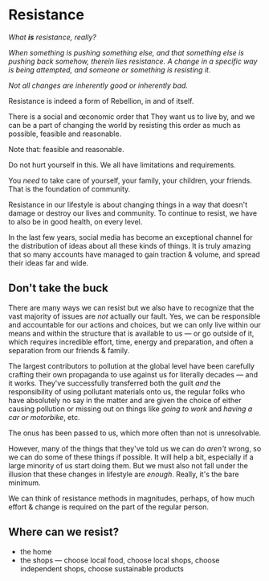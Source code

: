 # Resistance

_What **is** resistance, really?_

_When something is pushing something else, and that something else is pushing back somehow, therein lies resistance. A change in a specific way is being attempted, and someone or something is resisting it._

_Not all changes are inherently good or inherently bad._



Resistance is indeed a form of Rebellion, in and of itself.



There is a social and œconomic order that They want us to live by, and we can be a part of changing the world by resisting this order as much as possible, feasible and reasonable.

Note that: feasible and reasonable.

Do not hurt yourself in this. We all have limitations and requirements.

You _need_ to take care of yourself, your family, your children, your friends. That is the foundation of community.

Resistance in our lifestyle is about changing things in a way that doesn't damage or destroy our lives and community. To continue to resist, we have to also be in good health, on every level.

In the last few years, social media has become an exceptional channel for the distribution of ideas about all these kinds of things. It is truly amazing that so many accounts have managed to gain traction & volume, and spread their ideas far and wide.

## Don't take the buck

There are many ways we can resist but we also have to recognize that the vast majority of issues are _not_ actually our fault. Yes, we can be responsible and accountable for our actions and choices, but we can only live within our means and within the structure that is available to us — or go outside of it, which requires incredible effort, time, energy and preparation, and often a separation from our friends & family.

The largest contributors to pollution at the global level have been carefully crafting their own propaganda to use against us for literally decades — and it works. They've successfully transferred both the guilt _and_ the responsibility of using pollutant materials onto us, the regular folks who have absolutely no say in the matter and are given the choice of either causing pollution or missing out on things like _going to work_ and _having a car or motorbike_, etc.&#x20;

The onus has been passed to us, which more often than not is unresolvable.

However, many of the things that they've told us we can do _aren't_ wrong, so we can do some of these things if possible. It will help a bit, especially if a large minority of us start doing them. But we must also not fall under the illusion that these changes in lifestyle are _enough_. Really, it's the bare minimum.



We can think of resistance methods in magnitudes, perhaps, of how much effort & change is required on the part of the regular person.



## Where can we resist?

* the home
* the shops — choose local food, choose local shops, choose independent shops, choose sustainable products

